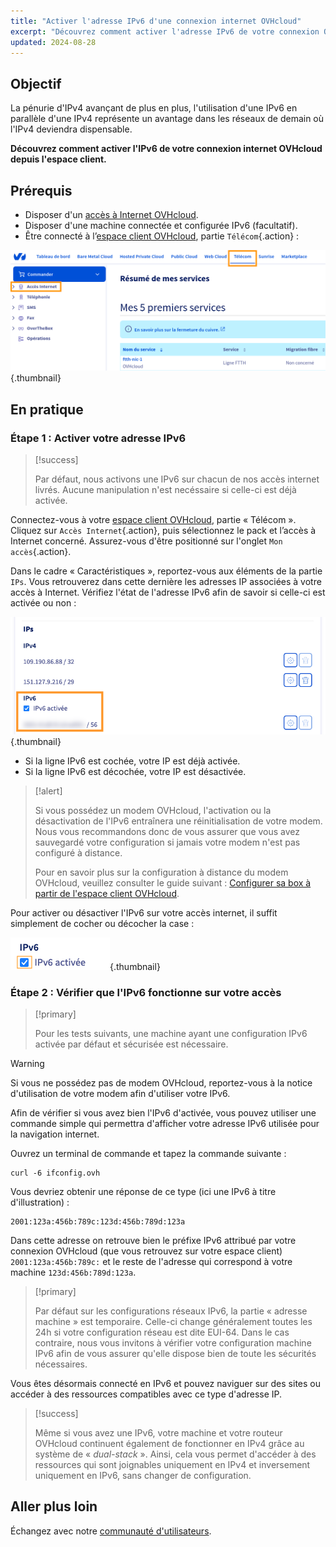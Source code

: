 ```yaml
---
title: "Activer l'adresse IPv6 d'une connexion internet OVHcloud"
excerpt: "Découvrez comment activer l'adresse IPv6 de votre connexion OVHcloud depuis l'espace client"
updated: 2024-08-28
---
```


## Objectif

La pénurie d'IPv4 avançant de plus en plus, l'utilisation d'une IPv6 en parallèle d'une IPv4 représente un avantage dans les réseaux de demain où l'IPv4 deviendra dispensable.

**Découvrez comment activer l'IPv6 de votre connexion internet OVHcloud depuis l'espace client.**

## Prérequis

- Disposer d'un [accès à Internet OVHcloud](https://www.ovhtelecom.fr/offre-internet/).
- Disposer d'une machine connectée et configurée IPv6 (facultatif).
- Être connecté à l’[espace client OVHcloud](/links/manager), partie `Télécom`{.action} :

![espace client Telecom Accès Internet](/pages/assets/screens/control_panel/product-selection/telecom/tpl-telecom-01-fr-internet.png){.thumbnail}

## En pratique

### Étape 1 : Activer votre adresse IPv6

> [!success]
>
> Par défaut, nous activons une IPv6 sur chacun de nos accès internet livrés. Aucune manipulation n'est necéssaire si celle-ci est déjà activée.
>

Connectez-vous à votre [espace client OVHcloud](/links/manager), partie « Télécom ». Cliquez sur `Accès Internet`{.action}, puis sélectionnez le pack et l’accès à Internet concerné. Assurez-vous d'être positionné sur l'onglet `Mon accès`{.action}.

Dans le cadre « Caractéristiques », reportez-vous aux éléments de la partie `IPs`. Vous retrouverez dans cette dernière les adresses IP associées à votre accès à Internet. Vérifiez l'état de l'adresse IPv6 afin de savoir si celle-ci est activée ou non :

![IPv6 status](images/IPv6-status.png){.thumbnail}

- Si la ligne IPv6 est cochée, votre IP est déjà activée.
- Si la ligne IPv6 est décochée, votre IP est désactivée.

> [!alert]
>
> Si vous possédez un modem OVHcloud, l'activation ou la désactivation de l'IPv6 entraînera une réinitialisation de votre modem. Nous vous recommandons donc de vous assurer que vous avez sauvegardé votre configuration si jamais votre modem n'est pas configuré à distance.
>
> Pour en savoir plus sur la configuration à distance du modem OVHcloud, veuillez consulter le guide suivant : [Configurer sa box à partir de l'espace client OVHcloud](/pages/web_cloud/internet/internet_access/configuration_du_modem_a_partir_de_votre_espace_client).
>

Pour activer ou désactiver l'IPv6 sur votre accès internet, il suffit simplement de cocher ou décocher la case :

![IPv6 status](images/IPv6-activate.png){.thumbnail}

### Étape 2 : Vérifier que l'IPv6 fonctionne sur votre accès

> [!primary]
>
> Pour les tests suivants, une machine ayant une configuration IPv6 activée par défaut et sécurisée est nécessaire.

> [!warning]
>
> Si vous ne possédez pas de modem OVHcloud, reportez-vous à la notice d'utilisation de votre modem afin d'utiliser votre IPv6.

Afin de vérifier si vous avez bien l'IPv6 d'activée, vous pouvez utiliser une commande simple qui permettra d'afficher votre adresse IPv6 utilisée pour la navigation internet.

Ouvrez un terminal de commande et tapez la commande suivante :

```console
curl -6 ifconfig.ovh
```

Vous devriez obtenir une réponse de ce type (ici une IPv6 à titre d'illustration) :

```console
2001:123a:456b:789c:123d:456b:789d:123a
```

Dans cette adresse on retrouve bien le préfixe IPv6 attribué par votre connexion OVHcloud (que vous retrouvez sur votre espace client) `2001:123a:456b:789c:` et le reste de l'adresse qui correspond à votre machine `123d:456b:789d:123a`.

> [!primary]
>
> Par défaut sur les configurations réseaux IPv6, la partie « adresse machine » est temporaire. Celle-ci change généralement toutes les 24h si votre configuration réseau est dite EUI-64. Dans le cas contraire, nous vous invitons à vérifier votre configuration machine IPv6 afin de vous assurer qu'elle dispose bien de toute les sécurités nécessaires.
>

Vous êtes désormais connecté en IPv6 et pouvez naviguer sur des sites ou accéder à des ressources compatibles avec ce type d'adresse IP.

> [!success]
>
> Même si vous avez une IPv6, votre machine et votre routeur OVHcloud continuent également de fonctionner en IPv4 grâce au système de « *dual-stack* ». Ainsi, cela vous permet d'accéder à des ressources qui sont joignables uniquement en IPv4 et inversement uniquement en IPv6, sans changer de configuration.

## Aller plus loin

Échangez avec notre [communauté d'utilisateurs](/links/community).